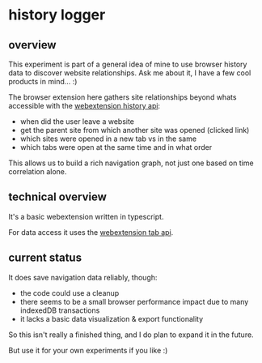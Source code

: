 # history logger

## overview

This experiment is part of a general idea of mine to use browser history data to discover website relationships. Ask me about it, I have a few cool products in mind... :)

The browser extension here gathers site relationships beyond whats accessible with the [webextension history api](https://developer.mozilla.org/en-US/docs/Mozilla/Add-ons/WebExtensions/API/history):

- when did the user leave a website
- get the parent site from which another site was opened (clicked link)
- which sites were opened in a new tab vs in the same
- which tabs were open at the same time and in what order

This allows us to build a rich navigation graph, not just one based on time correlation alone.

## technical overview

It's a basic webextension written in typescript.

For data access it uses the [webextension tab api](https://developer.mozilla.org/en-US/docs/Mozilla/Add-ons/WebExtensions/API/tabs).

## current status

It does save navigation data reliably, though:

- the code could use a cleanup
- there seems to be a small browser performance impact due to many indexedDB transactions
- it lacks a basic data visualization & export functionality

So this isn't really a finished thing, and I do plan to expand it in the future.

But use it for your own experiments if you like :)
